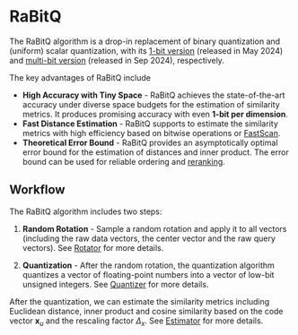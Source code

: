 # RaBitQ

The RaBitQ algorithm is a drop-in replacement of binary quantization and (uniform) scalar quantization, with its [1-bit version](https://arxiv.org/abs/2405.12497) (released in May 2024) and [multi-bit version](https://arxiv.org/abs/2409.09913) (released in Sep 2024), respectively.

<!-- It provides significantly better accuracy under the same space budget and is theoretically proven to be asymptotically optimal.  -->

<!-- For a given input data vector $\mathbf{x}$ and a bit budget $B$, the RaBitQ algorithm outputs a code vector $\mathbf{x}_u$ and a rescaling factor $\Delta_x$ such that we can estimate similarity metrics based on the code vector $\mathbf{x}_u$ and the rescaling factor $\Delta_x$ as accurately as possible. -->

The key advantages of RaBitQ include

- **High Accuracy with Tiny Space** - RaBitQ achieves the state-of-the-art accuracy under diverse space budgets for the estimation of similarity metrics. It produces promising accuracy with even **1-bit per dimension**.
- **Fast Distance Estimation** - RaBitQ supports to estimate the similarity metrics with high efficiency based on bitwise operations or [FastScan](https://arxiv.org/abs/1704.07355).
- **Theoretical Error Bound** - RaBitQ provides an asymptotically optimal error bound for the estimation of distances and inner product. The error bound can be used for reliable ordering and [reranking](reranking.md).


## Workflow 

The RaBitQ algorithm includes two steps:

1. **Random Rotation** - Sample a random rotation and apply it to all vectors (including the raw data vectors, the center vector and the raw query vectors). See [Rotator](rotator.md) for more details.

2. **Quantization** - After the random rotation, the quantization algorithm quantizes a vector of floating-point numbers into a vector of low-bit unsigned integers. See [Quantizer](quantizer.md) for more details.


After the quantization, we can estimate the similarity metrics including Euclidean distance, inner product and cosine similarity based on the code vector $\mathbf{x}_u$ and the rescaling factor $\Delta_x$. See [Estimator](estimator.md) for more details.

